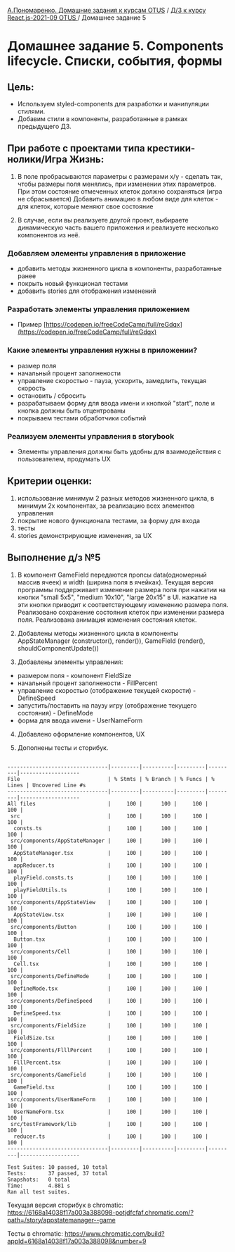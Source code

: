 [А.Пономаренко. Домашние задания к курсам OTUS](../../README.md) / [Д/З к курсу React.js-2021-09 OTUS ](../README.md) / Домашнее задание 5

# Домашнее задание 5. Components lifecycle. Списки, события, формы

## Цель:

* Используем styled-components для разработки и манипуляции стилями.
* Добавим стили в компоненты, разработанные в рамках предыдущего ДЗ.

## При работе с проектами типа крестики-нолики/Игра Жизнь:

1. В поле пробрасываются параметры с размерами x/y - сделать так, чтобы размеры поля менялись, при изменении этих параметров. При этом состояние отмеченных клеток должно сохраняться (игра не сбрасывается)
    Добавить анимацию в любом виде для клеток - для клеток, которые меняют свое состояние

2. В случае, если вы реализуете другой проект, выбираете динамическую часть вашего приложения и реализуете несколько компонентов из неё.

### Добавляем элементы управления в приложение

* добавить методы жизненного цикла в компоненты, разработанные ранее
* покрыть новый функционал тестами
* добавить stories для отображения изменений

### Разработать элементы управления приложением
* Пример [https://codepen.io/freeCodeCamp/full/reGdqx](https://codepen.io/freeCodeCamp/full/reGdqx)

### Какие элементы управления нужны в приложении?

* размер поля
* начальный процент заполнености
* управление скоростью - пауза, ускорить, замедлить, текущая скорость
* остановить / сбросить
* разрабатываем форму для ввода имени и кнопкой "start", поле и кнопка должны быть отцентрованы
* покрываем тестами обработчики событий

### Реализуем элементы управления в storybook
* Элементы управления должны быть удобны для взаимодействия с пользователем, продумать UX

## Критерии оценки:

1. использование минимум 2 разных методов жизненного цикла, в минимум 2х компонентах, за реализацию всех элементов управления
2. покрытие нового функционала тестами, за форму для входа
3. тесты
4. stories демонстрирующие изменения, за UX



## Выполнение д/з №5
1. В компонент GameField передаются пропсы data(одномерный массив ячеек) и width (ширина поля в ячейках). Текущая версия программы поддерживает изменение размера поля при нажатии на кнопки "small 5x5", "medium 10x10", "large 20x15" в UI. нажатие на эти кнопки приводит к соответствующему изменению размера поля.
Реализовано сохранение состояния клеток при изменении размера поля.
Реализована анимация изменения состояния клеток.

2. Добавлены методы жизненного цикла в компоненты AppStateManager (constructor(), render()), GameField (render(), shouldComponentUpdate())

3. Добавлены элементы управления: 
* размером поля - компонент FieldSize
* начальный процент заполнености - FillPercent
* управление скоростью (отображение текущей скорости) - DefineSpeed
* запустить/поставить на паузу игру (отображение текущего состояния) - DefineMode
* форма для ввода имени - UserNameForm

4. Добавлено оформление компонентов, UX

5. Дополнены тесты и сторибук.


```

--------------------------------|---------|----------|---------|---------|-------------------
File                            | % Stmts | % Branch | % Funcs | % Lines | Uncovered Line #s 
--------------------------------|---------|----------|---------|---------|-------------------
All files                       |     100 |      100 |     100 |     100 |                   
 src                            |     100 |      100 |     100 |     100 |                   
  consts.ts                     |     100 |      100 |     100 |     100 |                   
 src/components/AppStateManager |     100 |      100 |     100 |     100 |                   
  AppStateManager.tsx           |     100 |      100 |     100 |     100 |                   
  appReducer.ts                 |     100 |      100 |     100 |     100 |                   
  playField.consts.ts           |     100 |      100 |     100 |     100 |                   
  playFieldUtils.ts             |     100 |      100 |     100 |     100 |                   
 src/components/AppStateView    |     100 |      100 |     100 |     100 |                   
  AppStateView.tsx              |     100 |      100 |     100 |     100 |                   
 src/components/Button          |     100 |      100 |     100 |     100 |                   
  Button.tsx                    |     100 |      100 |     100 |     100 |                   
 src/components/Cell            |     100 |      100 |     100 |     100 |                   
  Cell.tsx                      |     100 |      100 |     100 |     100 |                   
 src/components/DefineMode      |     100 |      100 |     100 |     100 |                   
  DefineMode.tsx                |     100 |      100 |     100 |     100 |                   
 src/components/DefineSpeed     |     100 |      100 |     100 |     100 |                   
  DefineSpeed.tsx               |     100 |      100 |     100 |     100 |                   
 src/components/FieldSize       |     100 |      100 |     100 |     100 |                   
  FieldSize.tsx                 |     100 |      100 |     100 |     100 |                   
 src/components/FlllPercent     |     100 |      100 |     100 |     100 |                   
  FlllPercent.tsx               |     100 |      100 |     100 |     100 |                   
 src/components/GameField       |     100 |      100 |     100 |     100 |                   
  GameField.tsx                 |     100 |      100 |     100 |     100 |                   
 src/components/UserNameForm    |     100 |      100 |     100 |     100 |                   
  UserNameForm.tsx              |     100 |      100 |     100 |     100 |                   
 src/testFramework/lib          |     100 |      100 |     100 |     100 |                   
  reducer.ts                    |     100 |      100 |     100 |     100 |                   
--------------------------------|---------|----------|---------|---------|-------------------

Test Suites: 10 passed, 10 total
Tests:       37 passed, 37 total
Snapshots:   0 total
Time:        4.881 s
Ran all test suites.

```


Текущая версия сторибук в chromatic:
https://6168a14038f17a003a388098-potjdfcfaf.chromatic.com/?path=/story/appstatemanager--game

Тесты в chromatic:
https://www.chromatic.com/build?appId=6168a14038f17a003a388098&number=9



